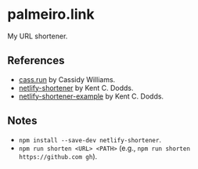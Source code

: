 # palmeiro.link

My URL shortener.

## References

- [cass.run](https://github.com/cassidoo/cass.run) by Cassidy Williams.
- [netlify-shortener](https://github.com/kentcdodds/netlify-shortener) by Kent C. Dodds.
- [netlify-shortener-example](https://github.com/kentcdodds/netlify-shortener-example) by Kent C. Dodds.

## Notes

- `npm install --save-dev netlify-shortener`.
- `npm run shorten <URL> <PATH>` (e.g., `npm run shorten https://github.com gh`).
